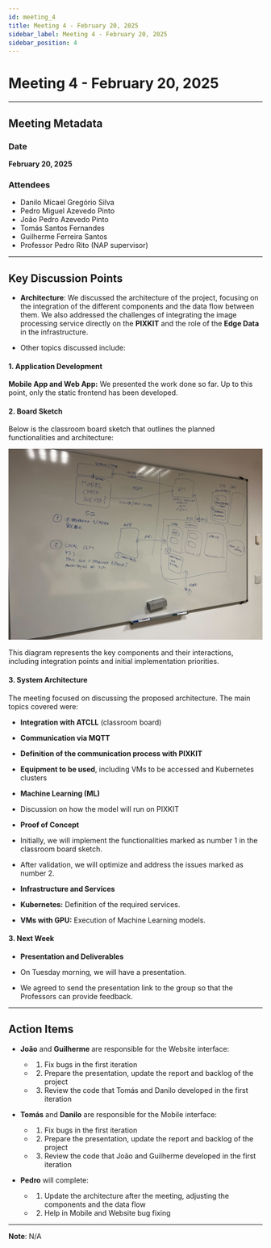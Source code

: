 ```yaml
---
id: meeting_4
title: Meeting 4 - February 20, 2025
sidebar_label: Meeting 4 - February 20, 2025
sidebar_position: 4
---
```


# Meeting 4 - February 20, 2025

---

## Meeting Metadata

### Date

**February 20, 2025**

### Attendees

- Danilo Micael Gregório Silva
- Pedro Miguel Azevedo Pinto
- João Pedro Azevedo Pinto
- Tomás Santos Fernandes
- Guilherme Ferreira Santos
- Professor Pedro Rito (NAP supervisor)

---

## Key Discussion Points

- **Architecture**: We discussed the architecture of the project, focusing on the integration of the different components and the data flow between them. We also addressed the challenges of integrating the image processing service directly on the **PIXKIT** and the role of the **Edge Data** in the infrastructure.

- Other topics discussed include:

#### 1. Application Development  

**Mobile App and Web App:** We presented the work done so far. Up to this point, only the static frontend has been developed.  

#### 2. Board Sketch  

Below is the classroom board sketch that outlines the planned functionalities and architecture:  

**![Classroom Board](../../static/img/minutes/meeting_3.jpg)**

This diagram represents the key components and their interactions, including integration points and initial implementation priorities.  

#### 3. System Architecture

The meeting focused on discussing the proposed architecture. The main topics covered were:

- **Integration with ATCLL** (classroom board)  
- **Communication via MQTT**  
- **Definition of the communication process with PIXKIT**  
- **Equipment to be used**, including VMs to be accessed and Kubernetes clusters  

- **Machine Learning (ML)**

- Discussion on how the model will run on PIXKIT  

- **Proof of Concept**  

- Initially, we will implement the functionalities marked as number 1 in the classroom board sketch.  
- After validation, we will optimize and address the issues marked as number 2.  

- **Infrastructure and Services**

- **Kubernetes:** Definition of the required services.  
- **VMs with GPU:** Execution of Machine Learning models.  

#### 3. Next Week

- **Presentation and Deliverables**

- On Tuesday morning, we will have a presentation.  
- We agreed to send the presentation link to the group so that the Professors can provide feedback.

---

## Action Items

- **João** and **Guilherme** are responsible for the Website interface:
  - 1) Fix bugs in the first iteration
  - 2) Prepare the presentation, update the report and backlog of the project
  - 3) Review the code that Tomás and Danilo developed in the first iteration

- **Tomás** and **Danilo** are responsible for the Mobile interface:
  - 1) Fix bugs in the first iteration
  - 2) Prepare the presentation, update the report and backlog of the project
  - 3) Review the code that João and Guilherme developed in the first iteration 

- **Pedro** will complete:
  - 1) Update the architecture after the meeting, adjusting the components and the data flow
  - 2) Help in Mobile and Website bug fixing

---

**Note**: N/A
